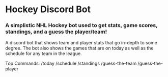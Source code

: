 # Hockey Discord Bot
### A simplistic NHL Hockey bot used to get stats, game scores, standings, and a guess the player/team!

A discord bot that shows team and player stats that go in-depth to some degree. The bot also shows the games that are on today as well as the schedule for any team in the league.

Top Commands:
/today
/schedule
/standings
/guess-the-team
/guess-the-player
